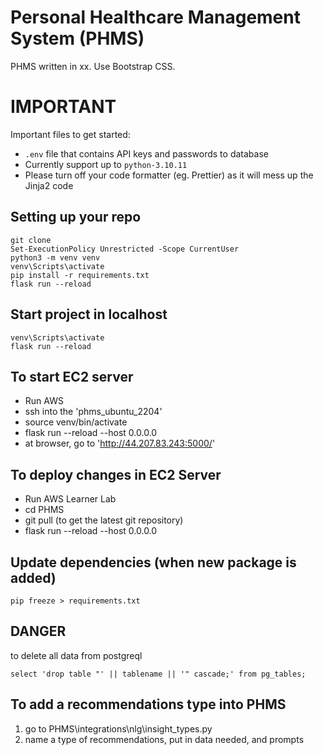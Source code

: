# Personal Healthcare Management System (PHMS)

PHMS written in xx. Use Bootstrap CSS.

# IMPORTANT

Important files to get started:
- `.env` file that contains API keys and passwords to database
- Currently support up to `python-3.10.11`
- Please turn off your code formatter (eg. Prettier) as it will mess up the Jinja2 code

## Setting up your repo
```
git clone
Set-ExecutionPolicy Unrestricted -Scope CurrentUser
python3 -m venv venv
venv\Scripts\activate
pip install -r requirements.txt
flask run --reload
```

## Start project in localhost
```
venv\Scripts\activate
flask run --reload
```

## To start EC2 server
- Run AWS
- ssh into the 'phms_ubuntu_2204'
- source venv/bin/activate
- flask run --reload --host 0.0.0.0
- at browser, go to 'http://44.207.83.243:5000/'

## To deploy changes in EC2 Server
- Run AWS Learner Lab
- cd PHMS
- git pull (to get the latest git repository)
- flask run --reload --host 0.0.0.0

## Update dependencies (when new package is added)

```
pip freeze > requirements.txt
```

## DANGER
to delete all data from postgreql
```
select 'drop table "' || tablename || '" cascade;' from pg_tables;
```

## To add a recommendations type into PHMS
1. go to PHMS\integrations\nlg\insight_types.py
2. name a type of recommendations, put in data needed, and prompts